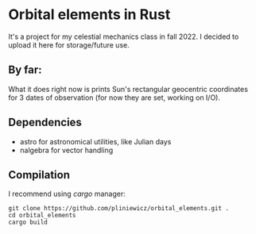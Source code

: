 # Orbital elements in Rust

It's a project for my celestial mechanics class in fall 2022.
I decided to upload it here for storage/future use.

## By far:
What it does right now is prints Sun's rectangular geocentric coordinates for 3 dates of observation (for now they are set, working on I/O).

## Dependencies
* astro for astronomical utilities, like Julian days
* nalgebra for vector handling

## Compilation

I recommend using *cargo* manager:
```
git clone https://github.com/pliniewicz/orbital_elements.git .
cd orbital_elements
cargo build
```
